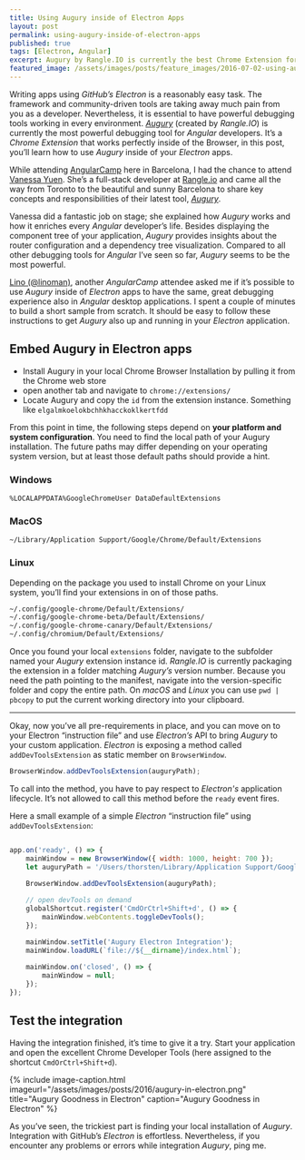 ```yaml
---
title: Using Augury inside of Electron Apps
layout: post
permalink: using-augury-inside-of-electron-apps
published: true
tags: [Electron, Angular]
excerpt: Augury by Rangle.IO is currently the best Chrome Extension for debugging Angular apps. Learn how to debug Angular apps inside of Electron using Augury.
featured_image: /assets/images/posts/feature_images/2016-07-02-using-augury-inside-of-electron-apps.jpg
---
```


Writing apps using *GitHub’s Electron* is a reasonably easy task. The framework and community-driven tools are taking away much pain from you as a developer. Nevertheless, it is essential to have powerful debugging tools working in every environment. [*Augury*](https://augury.rangle.io/) (created by *Rangle.IO*) is currently the most powerful debugging tool for *Angular* developers. It’s a *Chrome Extension* that works perfectly inside of the Browser, in this post, you’ll learn how to use *Augury* inside of your *Electron* apps.

While attending [AngularCamp](http://angularcamp.org) here in Barcelona, I had the chance to attend [Vanessa Yuen](https://twitter.com/vanessayuenn). She’s a full-stack developer at [Rangle.io](http://rangle.io/) and came all the way from Toronto to the beautiful and sunny Barcelona to share key concepts and responsibilities of their latest tool, [*Augury*](https://augury.rangle.io/).

Vanessa did a fantastic job on stage; she explained how *Augury* works and how it enriches every *Angular* developer’s life. Besides displaying the component tree of your application, *Augury* provides insights about the router configuration and a dependency tree visualization. Compared to all other debugging tools for *Angular* I’ve seen so far, *Augury* seems to be the most powerful.

[Lino (@linoman)](https://twitter.com/linoman), another *AngularCamp* attendee asked me if it’s possible to use *Augury* inside of *Electron* apps to have the same, great debugging experience also in *Angular* desktop applications. I spent a couple of minutes to build a short sample from scratch. It should be easy to follow these instructions to get *Augury* also up and running in your *Electron* application.

## Embed Augury in Electron apps

- Install Augury in your local Chrome Browser Installation by pulling it from the Chrome web store
- open another tab and navigate to `chrome://extensions/`
- Locate Augury and copy the `id` from the extension instance. Something like `elgalmkoelokbchhkhacckoklkertfdd`

From this point in time, the following steps depend on **your platform and system configuration**. You need to find the local path of your Augury installation. The future paths may differ depending on your operating system version, but at least those default paths should provide a hint.

### Windows

`%LOCALAPPDATA%GoogleChromeUser DataDefaultExtensions`

### MacOS

`~/Library/Application Support/Google/Chrome/Default/Extensions`

### Linux

Depending on the package you used to install Chrome on your Linux system, you’ll find your extensions in on of those paths.

```bash
~/.config/google-chrome/Default/Extensions/  
~/.config/google-chrome-beta/Default/Extensions/
~/.config/google-chrome-canary/Default/Extensions/
~/.config/chromium/Default/Extensions/

```

Once you found your local `extensions` folder, navigate to the subfolder named your *Augury* extension instance id. *Rangle.IO* is currently packaging the extension in a folder matching *Augury’s* version number. Because you need the path pointing to the manifest, navigate into the version-specific folder and copy the entire path. On *macOS* and *Linux* you can use `pwd | pbcopy` to put the current working directory into your clipboard.

----

Okay, now you’ve all pre-requirements in place, and you can move on to your Electron “instruction file” and use *Electron’s* API to bring *Augury* to your custom application. *Electron* is exposing a method called `addDevToolsExtension` as static member on `BrowserWindow`.

```javascript
BrowserWindow.addDevToolsExtension(auguryPath);

```

To call into the method, you have to pay respect to *Electron's* application lifecycle. It’s not allowed to call this method before the `ready` event fires.

Here a small example of a simple *Electron* “instruction file” using `addDevToolsExtension`:

```javascript

app.on('ready', () => {
    mainWindow = new BrowserWindow({ width: 1000, height: 700 });
    let auguryPath = '/Users/thorsten/Library/Application Support/Google/Chrome/Default/Extensions/abcdefghijklmnopqrs/1.0.3_0';
    
    BrowserWindow.addDevToolsExtension(auguryPath);

    // open devTools on demand
    globalShortcut.register('CmdOrCtrl+Shift+d', () => {
        mainWindow.webContents.toggleDevTools();
    });

    mainWindow.setTitle('Augury Electron Integration');
    mainWindow.loadURL(`file://${__dirname}/index.html`);
    
    mainWindow.on('closed', () => {
        mainWindow = null;
    });
});

```

## Test the integration

Having the integration finished, it’s time to give it a try. Start your application and open the excellent Chrome Developer Tools (here assigned to the shortcut `CmdOrCtrl+Shift+d`).

{% include image-caption.html imageurl="/assets/images/posts/2016/augury-in-electron.png"
title="Augury Goodness in Electron" caption="Augury Goodness in Electron" %}

As you’ve seen, the trickiest part is finding your local installation of *Augury*. Integration with GitHub’s *Electron* is effortless. Nevertheless, if you encounter any problems or errors while integration *Augury*, ping me.



